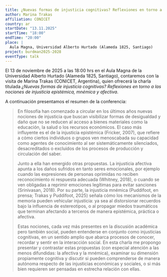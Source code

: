```yaml
---
title: ¿Nuevas formas de injusticia cognitivas? Reflexiones en torno a las nociones de injusticia epistémica, mnémica y afectiva
author: Marina Trakas
affiliation: CONICET
country: ar
startDate: "13.11.2025"
startTime: "18:00"
endTime: "20:00"
place: |
  Aula Magna, Universidad Alberto Hurtado (Alameda 1825, Santiago)
project: burdman2025-2028
eventType: talk
---
```


El 13 de noviembre de 2025 a las 18:00 hrs en el Aula Magna de la Universidad Alberto Hurtado (Alameda 1825, Santiago), contaremos con la visita de Marina Trakas (CONICET, Argentina), quien ofrecerá la charla titulada _¿Nuevas formas de injusticia cognitivas? Reflexiones en torno a las nociones de injusticia epistémica, mnémica y afectiva_.

A continuación presentamos el resumen de la conferencia:

> En filosofía han comenzado a circular en los últimos años nuevas nociones de injusticia que buscan visibilizar formas de desigualdad y daño que no se reducen al acceso a bienes materiales como la educación, la salud o los recursos económicos. El caso más influyente es el de la injusticia epistémica (Fricker, 2007), que refiere a cómo ciertos individuos o grupos ven menoscabada su capacidad como agentes de conocimiento al ser sistemáticamente silenciados, desacreditados o excluidos de los procesos de producción y circulación del saber.
>
> Junto a ella han emergido otras propuestas. La injusticia afectiva apunta a los daños sufridos en tanto seres emocionales, por ejemplo cuando las expresiones de personas oprimidas no reciben reconocimiento ni respuesta adecuada (Whitney, 2018), o cuando se ven obligadas a reprimir emociones legítimas para evitar sanciones (Srinivasan, 2018). Por su parte, la injusticia mnémica (Puddifoot, en prensa; Trakas y Puddifoot, 2025) señala cómo los mecanismos de la memoria pueden vehicular injusticia: ya sea al distorsionar recuerdos bajo la influencia de estereotipos, o al propagar miedos traumáticos que terminan afectando a terceros de manera epistémica, práctica o afectiva.
>
> Estas nociones, cada vez más presentes en la discusión académica pero también social, pueden entenderse en conjunto como injusticias cognitivas, en un sentido amplio que abarca procesos de conocer, recordar y sentir en la interacción social. En esta charla me propongo presentar y contrastar estas propuestas (con especial atención a las menos difundidas: la afectiva y la mnémica), examinar su dimensión propiamente cognitiva y discutir si pueden comprenderse de manera autónoma respecto de las injusticias económicas y sociales, o si más bien requieren ser pensadas en estrecha relación con ellas.

